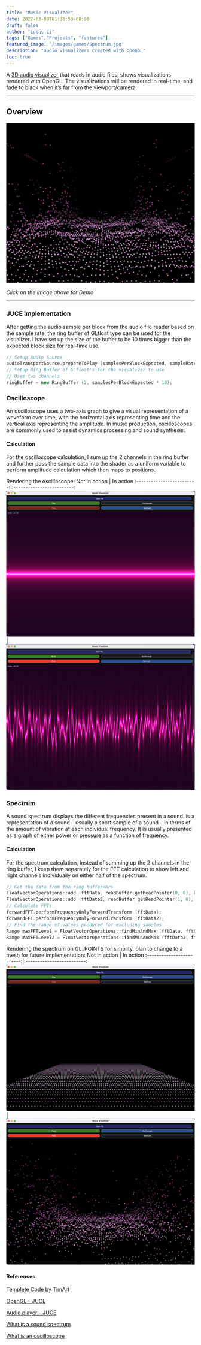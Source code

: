 ```yaml
---
title: "Music Visualizer"
date: 2022-03-09T01:18:59-08:00
draft: false
author: "Lucas Li"
tags: ["Games","Projects", "featured"]
featured_image: '/images/games/Spectrum.jpg'
description: "audio visualizers created with OpenGL"
toc: true
---
```


A [3D audio visualizer](https://github.com/GelzoneXUnsas/MacOS-Music-Visualizer) that reads in audio files, shows visualizations rendered with OpenGL. The visualizations will be rendered in real-time, and fade to black when it’s far from the viewport/camera. <!--more-->

---

## Overview

[![Visualizer Preview](https://github.com/GelzoneXUnsas/MacOS-Music-Visualizer/blob/main/Music%20Visualizer/HTML/src/Spectrum.png?raw=true)](https://drive.google.com/file/d/11BHjdlza270u0R0LCiln8Ry4DRV38nZ6/view?usp=sharing)

_Click on the image above for Demo_

---

### JUCE Implementation
After getting the audio sample per block from the audio file reader based on the sample rate, the ring buffer of GLfloat type can be used for the visualizer. I have set up the size of the buffer to be 10 times bigger than the expected block size for real-time use.
```c++
// Setup Audio Source
audioTransportSource.prepareToPlay (samplesPerBlockExpected, sampleRate);
// Setup Ring Buffer of GLfloat's for the visualizer to use
// Uses two channels
ringBuffer = new RingBuffer (2, samplesPerBlockExpected * 10);
```
### Oscilloscope
  An oscilloscope uses a two-axis graph to give a visual representation of a waveform over time, with the horizontal axis representing time and the vertical axis representing the amplitude. In music production, oscilloscopes are commonly used to assist dynamics processing and sound synthesis.

  #### Calculation
  For the oscilloscope calculation, I sum up the 2 channels in the ring buffer and further pass the sample data into the shader as a uniform variable to perform amplitude calculation which then maps to positions.
  
  Rendering the oscilloscope:
Not in action             |  In action
:-------------------------:|:-------------------------:
![](https://github.com/GelzoneXUnsas/MacOS-Music-Visualizer/blob/main/Music%20Visualizer/HTML/src/osc_not_running.png?raw=true)  |  ![](https://github.com/GelzoneXUnsas/MacOS-Music-Visualizer/blob/main/Music%20Visualizer/HTML/src/osc_running.png?raw=true)
  
### Spectrum
  A sound spectrum displays the different frequencies present in a sound. is a representation of a sound – usually a short sample of a sound – in terms of the amount of vibration at each individual frequency. It is usually presented as a graph of either power or pressure as a function of frequency.

  #### Calculation
  For the spectrum calculation, Instead of summing up the 2 channels in the ring buffer, I keep them separately for the FFT calculation to show left and right channels individually on either half of the spectrum.
```c++
// Get the data from the ring buffer<br>
FloatVectorOperations::add (fftData, readBuffer.getReadPointer(0, 0), RING_BUFFER_READ_SIZE);
FloatVectorOperations::add (fftData2, readBuffer.getReadPointer(1, 0), RING_BUFFER_READ_SIZE);
// Calculate FFTs
forwardFFT.performFrequencyOnlyForwardTransform (fftData);
forwardFFT.performFrequencyOnlyForwardTransform (fftData2);
// Find the range of values produced for excluding samples
Range maxFFTLevel = FloatVectorOperations::findMinAndMax (fftData, fftSize / 2);
Range maxFFTLevel2 = FloatVectorOperations::findMinAndMax (fftData2, fftSize / 2);
```
  Rendering the spectrum on GL_POINTS for simplity, plan to change to a mesh for future implementation:
Not in action             |  In action
:-------------------------:|:-------------------------:
![](https://github.com/GelzoneXUnsas/MacOS-Music-Visualizer/blob/main/Music%20Visualizer/HTML/src/spec_not_running.png?raw=true)  |  ![](https://github.com/GelzoneXUnsas/MacOS-Music-Visualizer/blob/main/Music%20Visualizer/HTML/src/spec_running.png?raw=true)

#### References
[Templete Code by TimArt](https://github.com/TimArt/3DAudioVisualizers)

[OpenGL - JUCE](https://docs.juce.com/master/tutorial_open_gl_application.html)

[Audio player - JUCE](https://docs.juce.com/master/tutorial_playing_sound_files.html)

[What is a sound spectrum](https://newt.phys.unsw.edu.au/jw/sound.spectrum.html)

[What is an oscilloscope](https://www.musicradar.com/tuition/tech/what-is-an-oscilloscope-601111#:~:text=An%20oscilloscope%20uses%20a%20two,dynamics%20processing%20and%20sound%20synthesis.)

